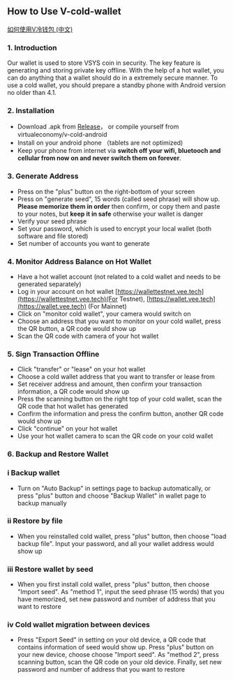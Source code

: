 
How to Use V-cold-wallet
---
[如何使用V冷钱包 (中文)](/coldwalletcn)


### 1. Introduction
Our wallet is used to store VSYS coin in security. The key feature is generating and storing private key offline. With the help of a hot wallet, you can do anything that a wallet should do in a extremely secure manner. To use a cold wallet, you should prepare a standby phone with Android version no older than 4.1.


### 2. Installation
* Download .apk from 
[Release](https://github.com/virtualeconomy/v-cold-android/releases)，
or compile yourself from virtualeconomy/v-cold-android 
* Install on your android phone （tablets are not optimized)
* Keep your phone from internet via **switch off your wifi, bluetooch and cellular from now on and never switch them on forever**.


### 3. Generate Address
* Press on the "plus" button on the right-bottom of your screen
* Press on "generate seed", 15 words (called seed phrase) will show up. **Please memorize them in order** then confirm, or copy them and paste to your notes, but **keep it in safe** otherwise your wallet is danger
* Verify your seed phrase
* Set your password, which is used to encrypt your local wallet (both software and file stored)
* Set number of accounts you want to generate 


### 4. Monitor Address Balance on Hot Wallet
* Have a hot wallet account (not related to a cold wallet and needs to be generated separately)
* Log in your account on hot wallet 
[https://wallettestnet.vee.tech](https://wallettestnet.vee.tech)(For Testnet),
[https://wallet.vee.tech](https://wallet.vee.tech) (For Mainnet)
* Click on "monitor cold wallet", your camera would switch on 
* Choose an address that you want to monitor on your cold wallet, press the QR button, a QR code would show up
* Scan the QR code with camera of your hot wallet 


### 5. Sign Transaction Offline
* Click "transfer" or "lease" on your hot wallet
* Choose a cold wallet address that you want to transfer or lease from
* Set receiver address and amount, then confirm your transaction information, a QR code would show up
* Press the scanning button on the right top of your cold wallet, scan the QR code that hot wallet has generated
* Confirm the information and press the confirm button, another QR code would show up
* Click "continue" on your hot wallet
* Use your hot wallet camera to scan the QR code on your cold wallet


### 6. Backup and Restore Wallet
### i Backup wallet
* Turn on "Auto Backup" in settings page to backup automatically, or press "plus" button and choose "Backup Wallet" in wallet page to backup manually


### ii Restore by file
* When you reinstalled cold wallet, press "plus" button, then choose "load backup file". Input your password, and all your wallet address would show up


### iii Restore wallet by seed 
* When you first install cold wallet, press "plus" button, then choose "Import seed". As "method 1", input the seed phrase (15 words) that you have memorized, set new password and number of address that you want to restore


### iv Cold wallet migration between devices
* Press "Export Seed" in setting on your old device, a QR code that contains information of seed would show up. Press "plus" button on your new device, choose choose "Import seed". As "method 2", press scanning button, scan the QR code on your old device. Finally, set new password and number of address that you want to restore
